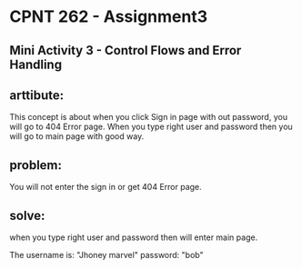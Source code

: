 # CPNT 262 - Assignment3 

## Mini Activity 3 - Control Flows and Error Handling

## arttibute: 

This concept is about when you click Sign in page with out password, you will go to 404 Error page. 
When you type right user and password then you will go to main page with good way. 

## problem:

 You will not enter the sign in or get 404 Error page. 

 ## solve: 
 when you type right user and password then will enter main page. 


The username is: "Jhoney marvel"
    password: "bob"


